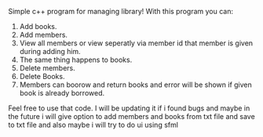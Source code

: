 Simple c++ program for managing library!
With this program you can:
  1. Add books.
  2. Add members.
  3. View all members or view seperatly via member id that member is given during adding him.
  4. The same thing happens to books.
  5. Delete members.
  6. Delete Books.
  7. Members can boorow and return books and error will be shown if given book is already borrowed.

Feel free to use that code. I will be updating it if i found bugs and maybe in the future i will give option to add members and books from txt file and save to txt file and also maybe i will try to do ui using sfml
